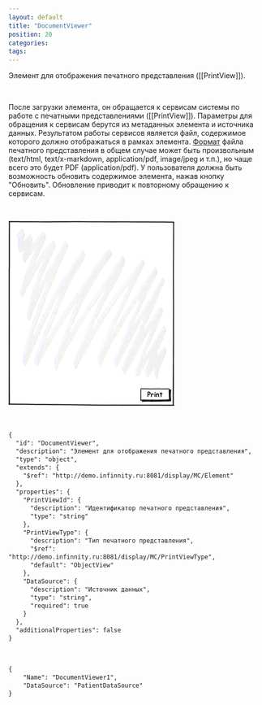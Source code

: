 ```yaml
---
layout: default
title: "DocumentViewer"
position: 20
categories: 
tags: 
---
```


Элемент для отображения печатного представления ([[PrintView]]).

   

После загрузки элемента, он обращается к сервисам системы по работе с печатными представлениями ([[PrintView]]). Параметры для обращения к сервисам берутся из метаданных элемента и источника данных. Результатом работы сервисов является файл, содержимое которого должно отображаться в рамках элемента. [Формат](http://en.wikipedia.org/wiki/Internet_media_type) файла печатного представления в общем случае может быть произвольным (text/html, text/x-markdown, application/pdf, image/jpeg и т.п.), но чаще всего это будет PDF (application/pdf). У пользователя должна быть возможность обновить содержимое элемента, нажав кнопку "Обновить". Обновление приводит к повторному обращению к сервисам.

   

![](DocumentViewer.png)  


 

```
{
  "id": "DocumentViewer",
  "description": "Элемент для отображения печатного представления",
  "type": "object",
  "extends": {
    "$ref": "http://demo.infinnity.ru:8081/display/MC/Element"
  },
  "properties": {
    "PrintViewId": {
      "description": "Идентификатор печатного представления",
      "type": "string"
    },
    "PrintViewType": {
      "description": "Тип печатного представления",
      "$ref": "http://demo.infinnity.ru:8081/display/MC/PrintViewType",
      "default": "ObjectView"
    },
    "DataSource": {
      "description": "Источник данных",
      "type": "string",
      "required": true
    }
  },
  "additionalProperties": false
}
```

    

```
{
	"Name": "DocumentViewer1",
	"DataSource": "PatientDataSource"
}
```

  


  


